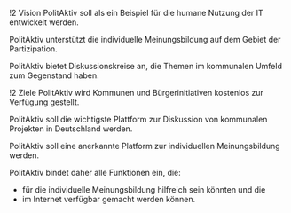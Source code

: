 !2 Vision
PolitAktiv soll als ein Beispiel für die humane Nutzung der IT entwickelt werden.

PolitAktiv unterstützt die individuelle Meinungsbildung auf dem Gebiet der Partizipation.

PolitAktiv bietet Diskussionskreise an, die Themen im kommunalen Umfeld zum Gegenstand haben.

!2 Ziele
PolitAktiv wird Kommunen und Bürgerinitiativen kostenlos zur Verfügung gestellt.

PolitAktiv soll die wichtigste Plattform zur Diskussion von kommunalen Projekten in Deutschland werden.

PolitAktiv soll eine anerkannte Platform zur individuellen Meinungsbildung werden.

PolitAktiv bindet daher alle Funktionen ein, die:

 * für die individuelle Meinungsbildung hilfreich sein könnten und die
 * im Internet verfügbar gemacht werden können.
